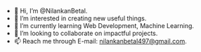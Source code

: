 - 👋 Hi, I’m @NilankanBetal.
- 👀 I’m interested in creating new useful things.
- 🌱 I’m currently learning Web Development, Machine Learning.
- 💞️ I’m looking to collaborate on impactful projects.
- 📫 Reach me through E-mail: nilankanbetal497@gmail.com.

<!---
NilankanBetal/NilankanBetal is a ✨ special ✨ repository because its `README.md` (this file) appears on your GitHub profile.
You can click the Preview link to take a look at your changes.
--->
